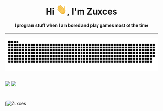 <div align="center">
<h1 align="center">Hi <img width="35" src="https://github.com/1999AZZAR/1999AZZAR/blob/main/resources/img/waving.gif">, I'm Zuxces</h1>
<h4 align="center">I program stuff when I am bored and play games most of the time </h4>
</div>

------

<div align="center">
  <img  src="https://github.com/1999AZZAR/1999AZZAR/blob/main/resources/img/grid-snake.svg"
       alt="snake" /></a>
</div>

<br/>
<p align="left">
  <img width="49.5%" src="https://github-readme-stats.vercel.app/api?username=Zuxces&show_icons=true&theme=gruvbox&hide_border=true" />
    <img width="49.5%" src="https://github-readme-streak-stats.herokuapp.com/?user=Zuxces&theme=gruvbox&hide_border=true" />
  </a>
</p>
<br>

[![Zuxces](https://activity-graph.herokuapp.com/graph?username=abhigyantrips&custom_title=Zuxces%20Stats's%20Contribution%20Graph&theme=gruvbox&bg_color=282828&hide_border=true&line=d1a01f&point=c58545)

